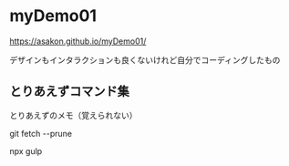 # myDemo01

https://asakon.github.io/myDemo01/

デザインもインタラクションも良くないけれど自分でコーディングしたもの

## とりあえずコマンド集

とりあえずのメモ（覚えられない）

git fetch --prune

npx gulp
